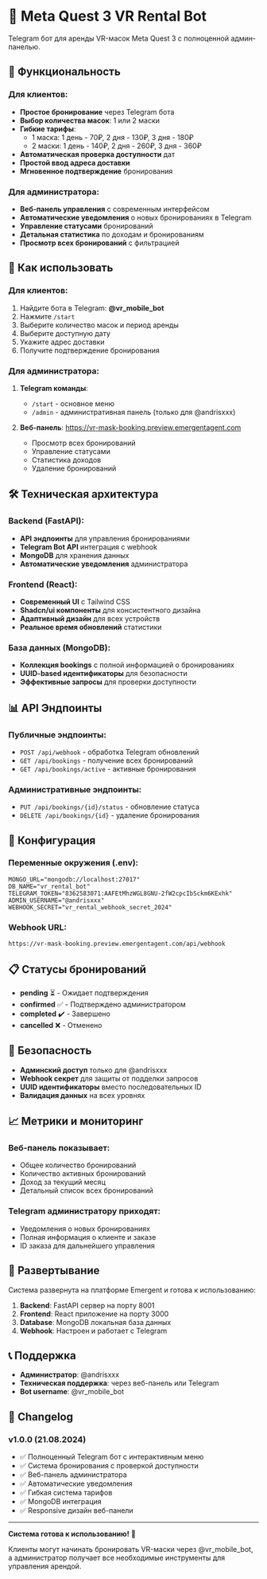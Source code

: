 # 🥽 Meta Quest 3 VR Rental Bot

Telegram бот для аренды VR-масок Meta Quest 3 с полноценной админ-панелью.

## 🚀 Функциональность

### Для клиентов:
- **Простое бронирование** через Telegram бота
- **Выбор количества масок**: 1 или 2 маски
- **Гибкие тарифы**:
  - 1 маска: 1 день - 70₽, 2 дня - 130₽, 3 дня - 180₽
  - 2 маски: 1 день - 140₽, 2 дня - 260₽, 3 дня - 360₽
- **Автоматическая проверка доступности** дат
- **Простой ввод адреса доставки**
- **Мгновенное подтверждение** бронирования

### Для администратора:
- **Веб-панель управления** с современным интерфейсом
- **Автоматические уведомления** о новых бронированиях в Telegram
- **Управление статусами** бронирований
- **Детальная статистика** по доходам и бронированиям
- **Просмотр всех бронирований** с фильтрацией

## 📱 Как использовать

### Для клиентов:
1. Найдите бота в Telegram: **@vr_mobile_bot**
2. Нажмите `/start`
3. Выберите количество масок и период аренды
4. Выберите доступную дату
5. Укажите адрес доставки
6. Получите подтверждение бронирования

### Для администратора:
1. **Telegram команды**:
   - `/start` - основное меню
   - `/admin` - административная панель (только для @andrisxxx)

2. **Веб-панель**: https://vr-mask-booking.preview.emergentagent.com
   - Просмотр всех бронирований
   - Управление статусами
   - Статистика доходов
   - Удаление бронирований

## 🛠 Техническая архитектура

### Backend (FastAPI):
- **API эндпоинты** для управления бронированиями
- **Telegram Bot API** интеграция с webhook
- **MongoDB** для хранения данных
- **Автоматические уведомления** администратора

### Frontend (React):
- **Современный UI** с Tailwind CSS
- **Shadcn/ui компоненты** для консистентного дизайна
- **Адаптивный дизайн** для всех устройств
- **Реальное время обновлений** статистики

### База данных (MongoDB):
- **Коллекция bookings** с полной информацией о бронированиях
- **UUID-based идентификаторы** для безопасности
- **Эффективные запросы** для проверки доступности

## 📊 API Эндпоинты

### Публичные эндпоинты:
- `POST /api/webhook` - обработка Telegram обновлений
- `GET /api/bookings` - получение всех бронирований
- `GET /api/bookings/active` - активные бронирования

### Административные эндпоинты:
- `PUT /api/bookings/{id}/status` - обновление статуса
- `DELETE /api/bookings/{id}` - удаление бронирования

## 🔧 Конфигурация

### Переменные окружения (.env):
```env
MONGO_URL="mongodb://localhost:27017"
DB_NAME="vr_rental_bot"
TELEGRAM_TOKEN="8362583071:AAFEtMhzWGL8GNU-2fW2cpcIbSckm6KExhk"
ADMIN_USERNAME="@andrisxxx"
WEBHOOK_SECRET="vr_rental_webhook_secret_2024"
```

### Webhook URL:
```
https://vr-mask-booking.preview.emergentagent.com/api/webhook
```

## 📋 Статусы бронирований

- **pending** ⏳ - Ожидает подтверждения
- **confirmed** ✅ - Подтверждено администратором
- **completed** ✔️ - Завершено
- **cancelled** ❌ - Отменено

## 🔐 Безопасность

- **Админский доступ** только для @andrisxxx
- **Webhook секрет** для защиты от подделки запросов
- **UUID идентификаторы** вместо последовательных ID
- **Валидация данных** на всех уровнях

## 📈 Метрики и мониторинг

### Веб-панель показывает:
- Общее количество бронирований
- Количество активных бронирований
- Доход за текущий месяц
- Детальный список всех бронирований

### Telegram администратору приходят:
- Уведомления о новых бронированиях
- Полная информация о клиенте и заказе
- ID заказа для дальнейшего управления

## 🚀 Развертывание

Система развернута на платформе Emergent и готова к использованию:

1. **Backend**: FastAPI сервер на порту 8001
2. **Frontend**: React приложение на порту 3000
3. **Database**: MongoDB локальная база данных
4. **Webhook**: Настроен и работает с Telegram

## 📞 Поддержка

- **Администратор**: @andrisxxx
- **Техническая поддержка**: через веб-панель или Telegram
- **Bot username**: @vr_mobile_bot

## 📝 Changelog

### v1.0.0 (21.08.2024)
- ✅ Полноценный Telegram бот с интерактивным меню
- ✅ Система бронирования с проверкой доступности
- ✅ Веб-панель администратора
- ✅ Автоматические уведомления
- ✅ Гибкая система тарифов
- ✅ MongoDB интеграция
- ✅ Responsive дизайн веб-панели

---

**Система готова к использованию!** 🎉

Клиенты могут начинать бронировать VR-маски через @vr_mobile_bot, а администратор получает все необходимые инструменты для управления арендой.
